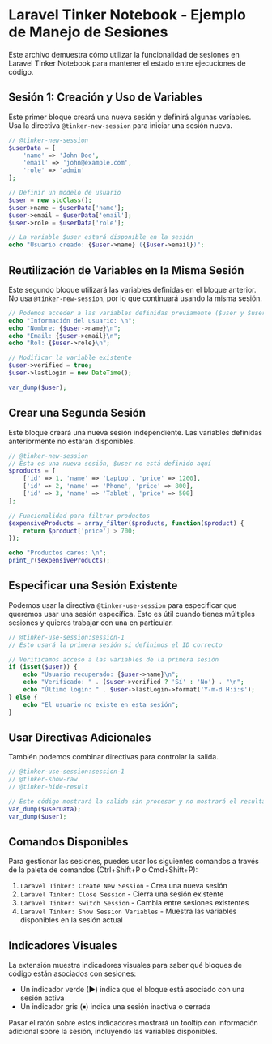 # Laravel Tinker Notebook - Ejemplo de Manejo de Sesiones

Este archivo demuestra cómo utilizar la funcionalidad de sesiones en Laravel Tinker Notebook para mantener el estado entre ejecuciones de código.

## Sesión 1: Creación y Uso de Variables

Este primer bloque creará una nueva sesión y definirá algunas variables. Usa la directiva `@tinker-new-session` para iniciar una sesión nueva.

```php
// @tinker-new-session
$userData = [
    'name' => 'John Doe',
    'email' => 'john@example.com',
    'role' => 'admin'
];

// Definir un modelo de usuario
$user = new stdClass();
$user->name = $userData['name'];
$user->email = $userData['email'];
$user->role = $userData['role'];

// La variable $user estará disponible en la sesión
echo "Usuario creado: {$user->name} ({$user->email})";
```

## Reutilización de Variables en la Misma Sesión

Este segundo bloque utilizará las variables definidas en el bloque anterior. No usa `@tinker-new-session`, por lo que continuará usando la misma sesión.

```php
// Podemos acceder a las variables definidas previamente ($user y $userData)
echo "Información del usuario: \n";
echo "Nombre: {$user->name}\n";
echo "Email: {$user->email}\n";
echo "Rol: {$user->role}\n";

// Modificar la variable existente
$user->verified = true;
$user->lastLogin = new DateTime();

var_dump($user);
```

## Crear una Segunda Sesión

Este bloque creará una nueva sesión independiente. Las variables definidas anteriormente no estarán disponibles.

```php
// @tinker-new-session
// Esta es una nueva sesión, $user no está definido aquí
$products = [
    ['id' => 1, 'name' => 'Laptop', 'price' => 1200],
    ['id' => 2, 'name' => 'Phone', 'price' => 800],
    ['id' => 3, 'name' => 'Tablet', 'price' => 500]
];

// Funcionalidad para filtrar productos
$expensiveProducts = array_filter($products, function($product) {
    return $product['price'] > 700;
});

echo "Productos caros: \n";
print_r($expensiveProducts);
```

## Especificar una Sesión Existente

Podemos usar la directiva `@tinker-use-session` para especificar que queremos usar una sesión específica. Esto es útil cuando tienes múltiples sesiones y quieres trabajar con una en particular.

```php
// @tinker-use-session:session-1
// Esto usará la primera sesión si definimos el ID correcto

// Verificamos acceso a las variables de la primera sesión
if (isset($user)) {
    echo "Usuario recuperado: {$user->name}\n";
    echo "Verificado: " . ($user->verified ? 'Sí' : 'No') . "\n";
    echo "Último login: " . $user->lastLogin->format('Y-m-d H:i:s');
} else {
    echo "El usuario no existe en esta sesión";
}
```

## Usar Directivas Adicionales

También podemos combinar directivas para controlar la salida.

```php
// @tinker-use-session:session-1
// @tinker-show-raw
// @tinker-hide-result

// Este código mostrará la salida sin procesar y no mostrará el resultado
var_dump($userData);
var_dump($user);
```

## Comandos Disponibles

Para gestionar las sesiones, puedes usar los siguientes comandos a través de la paleta de comandos (Ctrl+Shift+P o Cmd+Shift+P):

1. `Laravel Tinker: Create New Session` - Crea una nueva sesión
2. `Laravel Tinker: Close Session` - Cierra una sesión existente
3. `Laravel Tinker: Switch Session` - Cambia entre sesiones existentes
4. `Laravel Tinker: Show Session Variables` - Muestra las variables disponibles en la sesión actual

## Indicadores Visuales

La extensión muestra indicadores visuales para saber qué bloques de código están asociados con sesiones:

- Un indicador verde (▶) indica que el bloque está asociado con una sesión activa
- Un indicador gris (⏹) indica una sesión inactiva o cerrada

Pasar el ratón sobre estos indicadores mostrará un tooltip con información adicional sobre la sesión, incluyendo las variables disponibles.
